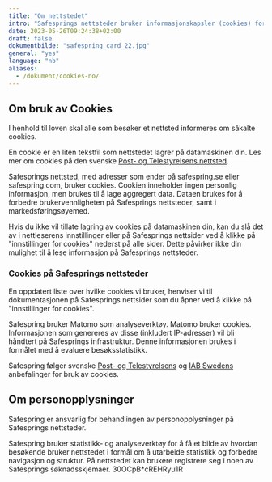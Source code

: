 ```yaml
---
title: "Om nettstedet"
intro: "Safesprings nettsteder bruker informasjonskapsler (cookies) for å forbedre brukervennligheten. Statistikk- og analyseverktøy brukes for å forbedre nettstedet."
date: 2023-05-26T09:24:38+02:00
draft: false
dokumentbilde: "safespring_card_22.jpg"
general: "yes"
language: "nb"
aliases:
  - /dokument/cookies-no/
---
```


## Om bruk av Cookies

I henhold til loven skal alle som besøker et nettsted informeres om såkalte cookies.

En cookie er en liten tekstfil som nettstedet lagrer på datamaskinen din. Les mer om cookies på den svenske [Post- og Telestyrelsens nettsted](https://pts.se/internet-och-telefoni/kakor-cookies/ "Post- og Telestyrelsens nettside om Cookies").

Safesprings nettsted, med adresser som ender på safespring.se eller safespring.com, bruker cookies. Cookien inneholder ingen personlig informasjon, men brukes til å lage aggregert data. Dataen brukes for å forbedre brukervennligheten på Safesprings nettsteder, samt i markedsføringsøyemed.

Hvis du ikke vil tillate lagring av cookies på datamaskinen din, kan du slå det av i nettleserens innstillinger eller på Safesprings nettsider ved å klikke på "innstillinger for cookies" nederst på alle sider. Dette påvirker ikke din mulighet til å lese informasjon på Safesprings nettsteder.

### Cookies på Safesprings nettsteder

En oppdatert liste over hvilke cookies vi bruker, henviser vi til dokumentasjonen på Safesprings nettsider som du åpner ved å klikke på "innstillinger for cookies".

Safespring bruker Matomo som analyseverktøy. Matomo bruker cookies. Informasjonen som genereres av disse (inkludert IP-adresser) vil bli håndtert på Safesprings infrastruktur. Denne informasjonen brukes i formålet med å evaluere besøksstatistikk.

Safespring følger svenske [Post- og Telestyrelsens](https://pts.se/internet-och-telefoni/kakor-cookies/ "Post- og Telestyrelsens nettside om Cookies") og [IAB Swedens](http://www.minacookies.se/rekommendation-se/ "IAB Swedens anbefalinger for bruk av cookies") anbefalinger for bruk av cookies.

## Om personopplysninger

Safespring er ansvarlig for behandlingen av personopplysninger på Safesprings nettsteder.

Safespring bruker statistikk- og analyseverktøy for å få et bilde av hvordan besøkende bruker nettstedet i formål om å utarbeide statistikk og forbedre navigasjon og struktur. På nettstedet kan brukere registrere seg i noen av Safesprings søknadsskjemaer. 30OCpB\*cREHRyu1R
